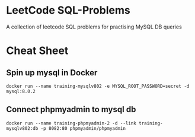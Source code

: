 # LeetCode SQL-Problems

A collection of leetcode SQL problems for practising MySQL DB queries
# Cheat Sheet

## Spin up mysql in Docker

```
docker run --name training-mysqlv802 -e MYSQL_ROOT_PASSWORD=secret -d mysql:8.0.2
```

## Connect phpmyadmin to mysql db
```
docker run --name training-phpmyadmin-2 -d --link training-mysqlv802:db -p 8082:80 phpmyadmin/phpmyadmin
```
